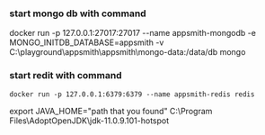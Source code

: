 ### start mongo db with command

docker run -p 127.0.0.1:27017:27017 --name appsmith-mongodb -e MONGO_INITDB_DATABASE=appsmith -v C:\playground\appsmith\appsmith\mongo-data:/data/db mongo



### start redit with command
`docker run -p 127.0.0.1:6379:6379 --name appsmith-redis redis`

export JAVA_HOME="path that you found"
C:\Program Files\AdoptOpenJDK\jdk-11.0.9.101-hotspot